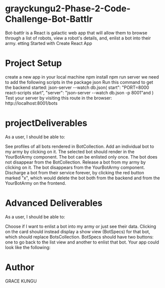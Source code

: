# grayckungu2-Phase-2-Code-Challenge-Bot-Battlr
Bot-battlr is a React is galactic web app that will allow them to browse through a list of robots, view a robot's details, and, enlist a bot into their army.
etting Started with Create React App
# Project Setup
create a new app in your local machine 
npm install
npm run server
 we need to add the following scripts in the package json 
Run this command to get the backend started:
json-server --watch db.json( start": "PORT=8000 react-scripts start", "server": "json-server --watch db.json -p 8001"and  )
Test your server by visiting this route in the browser:
http://localhost:8001/bots
# projectDeliverables
As a user, I should be able to:

See profiles of all bots rendered in BotCollection.
Add an individual bot to my army by clicking on it. The selected bot should render in the YourBotArmy component. The bot can be enlisted only once. The bot does not disappear from the BotCollection.
Release a bot from my army by clicking on it. The bot disappears from the YourBotArmy component.
Discharge a bot from their service forever, by clicking the red button marked "x", which would delete the bot both from the backend and from the YourBotArmy on the frontend.
# Advanced Deliverables

As a user, I should be able to:

Choose if I want to enlist a bot into my army or just see their data. Clicking on the card should instead display a show view (BotSpecs) for that bot, which should replace BotsCollection. BotSpecs should have two buttons: one to go back to the list view and another to enlist that bot. Your app could look like the following:
# Author 
GRACE KUNGU





